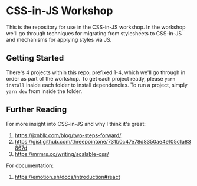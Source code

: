 # CSS-in-JS Workshop

This is the repository for use in the CSS-in-JS workshop. In the workshop we'll go through techniques for migrating from stylesheets to CSS-in-JS and mechanisms for applying styles via JS.

## Getting Started

There's 4 projects within this repo, prefixed 1-4, which we'll go through in order as part of the workshop. To get each project ready, please `yarn install` inside each folder to install dependencies. To run a project, simply `yarn dev` from inside the folder.

## Further Reading

For more insight into CSS-in-JS and why I think it's great:

1. https://jxnblk.com/blog/two-steps-forward/
2. https://gist.github.com/threepointone/731b0c47e78d8350ae4e105c1a83867d
3. https://mrmrs.cc/writing/scalable-css/

For documentation:

1. https://emotion.sh/docs/introduction#react